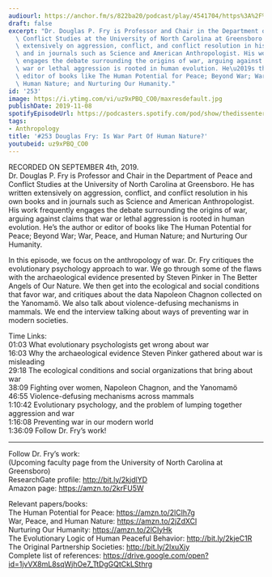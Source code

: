 ```yaml
---
audiourl: https://anchor.fm/s/822ba20/podcast/play/4541704/https%3A%2F%2Fd3ctxlq1ktw2nl.cloudfront.net%2Fproduction%2F2019-8-7%2F22706525-44100-2-df88a361ce7c2.m4a
draft: false
excerpt: "Dr. Douglas P. Fry is Professor and Chair in the Department of Peace and\
  \ Conflict Studies at the University of North Carolina at Greensboro. He has written\
  \ extensively on aggression, conflict, and conflict resolution in his own books\
  \ and in journals such as Science and American Anthropologist. His work frequently\
  \ engages the debate surrounding the origins of war, arguing against claims that\
  \ war or lethal aggression is rooted in human evolution. He\u2019s the author or\
  \ editor of books like The Human Potential for Peace; Beyond War; War, Peace, and\
  \ Human Nature; and Nurturing Our Humanity."
id: '253'
image: https://i.ytimg.com/vi/uz9xPBQ_CO0/maxresdefault.jpg
publishDate: 2019-11-08
spotifyEpisodeUrl: https://podcasters.spotify.com/pod/show/thedissenter/episodes/253-Douglas-Fry-Is-War-Part-Of-Human-Nature-e593q8
tags:
- Anthropology
title: '#253 Douglas Fry: Is War Part Of Human Nature?'
youtubeid: uz9xPBQ_CO0
---
```

<div class="timelinks">

RECORDED ON SEPTEMBER 4th, 2019.  
Dr. Douglas P. Fry is Professor and Chair in the Department of Peace and Conflict Studies at the University of North Carolina at Greensboro. He has written extensively on aggression, conflict, and conflict resolution in his own books and in journals such as Science and American Anthropologist. His work frequently engages the debate surrounding the origins of war, arguing against claims that war or lethal aggression is rooted in human evolution. He’s the author or editor of books like The Human Potential for Peace; Beyond War; War, Peace, and Human Nature; and Nurturing Our Humanity.

In this episode, we focus on the anthropology of war. Dr. Fry critiques the evolutionary psychology approach to war. We go through some of the flaws with the archaeological evidence presented by Steven Pinker in The Better Angels of Our Nature. We then get into the ecological and social conditions that favor war, and critiques about the data Napoleon Chagnon collected on the Yanomamö. We also talk about violence-defusing mechanisms in mammals. We end the interview talking about ways of preventing war in modern societies.

Time Links:  
<time>01:03</time> What evolutionary psychologists get wrong about war  
<time>16:03</time> Why the archaeological evidence Steven Pinker gathered about war is misleading  
<time>29:18</time> The ecological conditions and social organizations that bring about war  
<time>38:09</time> Fighting over women, Napoleon Chagnon, and the Yanomamö  
<time>46:55</time> Violence-defusing mechanisms across mammals  
<time>1:10:42</time> Evolutionary psychology, and the problem of lumping together aggression and war  
<time>1:16:08</time> Preventing war in our modern world  
<time>1:36:09</time> Follow Dr. Fry’s work!

---

Follow Dr. Fry’s work:  
(Upcoming faculty page from the University of North Carolina at Greensboro)  
ResearchGate profile: http://bit.ly/2kjdlYD  
Amazon page: https://amzn.to/2krFU5W

Relevant papers/books:  
The Human Potential for Peace: https://amzn.to/2lClh7g  
War, Peace, and Human Nature: https://amzn.to/2jZdXCl  
Nurturing Our Humanity: https://amzn.to/2lClyHk  
The Evolutionary Logic of Human Peaceful Behavior: http://bit.ly/2kjeC1R  
The Original Partnership Societies: http://bit.ly/2lxuXjy  
Complete list of references: https://drive.google.com/open?id=1jvVX8mL8sqWjhOe7_TtDgGQtCkLSthrg
</div>

